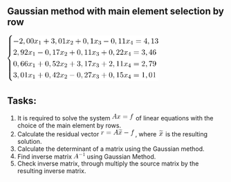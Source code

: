 
## Gaussian method with main element selection by row  

<p align="left">
    <img alt="SLEs" src="./sles_gauss.png" width="350"/>
</p>

## Tasks: 

1. It is required to solve the system <img alt="Equation" src="./sles_axf.png" width="51"/> of linear equations with the choice of the main element by rows.  
2. Calculate the residual vector <img alt="Residual" src="./residual_gauss.png" width="80"/>, where <img alt="Solution" src="./solution_gauss.png" width="13"/> is the resulting solution.  
3. Calculate the determinant of a matrix using the Gaussian method.
4. Find inverse matrix <img alt="Residual" src="./inverse_matrix.png" width="27"/> using Gaussian Method.
5. Check inverse matrix, through multiply the source matrix by the resulting inverse matrix.
